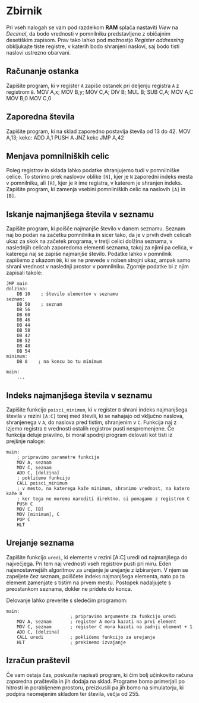 # Zbirnik

Pri vseh nalogah se vam pod razdelkom **RAM** splača nastaviti _View_ na _Decimal_, da bodo vrednosti v pomnilniku predstavljene z običajnim desetiškim zapisom. Prav tako lahko pod možnostjo _Register addressing_ obkljukajte tiste registre, v katerih bodo shranjeni naslovi, saj bodo tisti naslovi ustrezno obarvani.

## Računanje ostanka

Zapišite program, ki v register `A` zapiše ostanek pri deljenju registra `A` z registrom `B`.
MOV A,x;
MOV B,y;
MOV C,A;
DIV B;
MUL B;
SUB C,A;
MOV A,C
MOV B,0
MOV C,0	
## Zaporedna števila

Zapišite program, ki na sklad zaporedno postavlja števila od 13 do 42.
MOV A,13;
kekc:
ADD A,1
PUSH A
JNZ kekc
JMP A,42
## Menjava pomnilniških celic

Poleg registrov in sklada lahko podatke shranjujemo tudi v pomnilniške celice. To storimo prek naslovov oblike `[N]`, kjer je `N` zaporedni indeks mesta v pomnilniku, ali `[R]`, kjer je `R` ime registra, v katerem je shranjen indeks. Zapišite program, ki zamenja vsebini pomnilniških celic na naslovih `[A]` in `[B]`.

## Iskanje najmanjšega števila v seznamu

Zapišite program, ki poišče najmanjše število v danem seznamu. Seznam naj bo podan na začetku pomnilnika in sicer tako, da je v prvih dveh celicah ukaz za skok na začetek programa, v tretji celici dolžina seznama, v naslednjih celicah zaporedoma elementi seznama, takoj za njimi pa celica, v katerega naj se zapiše najmanjše število. Podatke lahko v pomnilnik zapišemo z ukazom `DB`, ki se ne prevede v noben strojni ukaz, ampak samo shrani vrednost v naslednji prostor v pomnilniku. Zgornje podatke bi z njim zapisali takole:

    JMP main
    dolzina:
        DB 10    ; število elementov v seznamu
    seznam:
        DB 50    ; seznam
        DB 56
        DB 60
        DB 46
        DB 44
        DB 58
        DB 42
        DB 52
        DB 48
        DB 54
    minimum:
        DB 0    ; na koncu bo tu minimum

    main:
        ...

## Indeks najmanjšega števila v seznamu

Zapišite funkcijo `poisci_minimum`, ki v register `B` shrani indeks najmanjšega števila v rezini `[A:C]` torej med števili, ki se nahajajo od vključno naslova, shranjenega v `A`, do naslova pred tistim, shranjenim v `C`. Funkcija naj z izjemo registra `B` vrednosti ostalih registrov pusti nespremenjene. Če funkcija deluje pravilno, bi moral spodnji program delovati kot tisti iz prejšnje naloge:

    main:
        ; pripravimo parametre funkcije
        MOV A, seznam
        MOV C, seznam
        ADD C, [dolzina]
        ; pokličemo funkcijo
        CALL poisci_minimum
        ; v mesto, na katerega kaže minimum, shranimo vrednost, na katero kaže B
        ; ker tega ne moremo narediti direktno, si pomagamo z registrom C
        PUSH C 
        MOV C, [B]
        MOV [minimum], C
        POP C
        HLT

## Urejanje seznama

Zapišite funkcijo `uredi`, ki elemente v rezini [A:C] uredi od najmanjšega do največjega. Pri tem naj vrednosti vseh registrov pusti pri miru. Eden najenostavnejših algoritmov za urejanje je urejanje z izbiranjem. V njem se zapeljete čez seznam, poiščete indeks najmanjšega elementa, nato pa ta element zamenjate s tistim na prvem mestu. Postopek nadaljujete s preostankom seznama, dokler ne pridete do konca.

Delovanje lahko preverite s sledečim programom:

    main:
                            ; pripravimo argumente za funkcijo uredi
        MOV A, seznam       ; register A mora kazati na prvi element
        MOV C, seznam       ; register C mora kazati na zadnji element + 1
        ADD C, [dolzina]
        CALL uredi          ; pokličemo funkcijo za urejanje
        HLT                 ; prekinemo izvajanje

## Izračun praštevil

Če vam ostaja čas, poskusite napisati program, ki čim bolj učinkovito računa zaporedna praštevila in jih dodaja na sklad. Programe bomo primerjali po hitrosti in porabljenem prostoru, preizkusili pa jih bomo na simulatorju, ki podpira neomejenim skladom ter števila, večja od 255.
